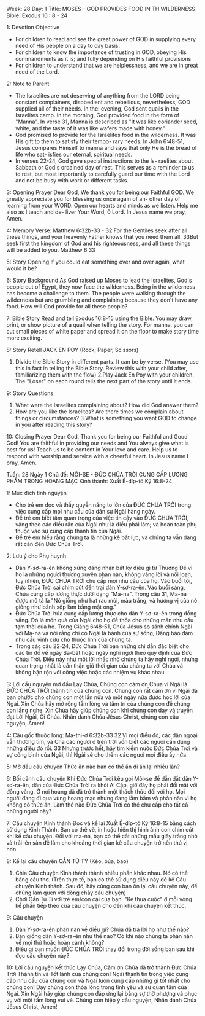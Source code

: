 Week: 28
Day: 1
Title: MOSES -  GOD PROVIDES FOOD IN TH WILDERNESS
Bible: Exodus 16 : 8 - 24

1: Devotion Objective
- For children to read and see the great power of GOD in supplying every need of His people on a day to day basis.
- For children to know the importance of trusting in GOD, obeying His commandments as it is; and fully depending on His faithful provisions
- For children to understand that we are helplessness, and we are in great need of the Lord.

2: Note to Parent
- The Israelites are not deserving of anything from the LORD being constant complainers, disobedient and rebellious, nevertheless, GOD supplied all of their needs. In the: evening, God sent quails in the Israelites camp. In the morning, God provided food in the form of "Manna". In verse 31, Manna is described as "It was like coriander seed, white, and the taste of it was like wafers made with honey."
- God promised to provide for the Israelites food in the wilderness. It was His gift to them to satisfy their tempo- rary needs. In John 6:48-51, Jesus compares Himself to manna and says that only He is the bread of life who sat- isfies our eternal, spiritual needs.
- In verses 22-24, God gave special instructions to the ls- raelites about Sabbath or God's ordained day of rest. This serves as a reminder to us to rest, but most importantly to carefully guard our time with the Lord and not be busy with work or different tasks.

3: Opening Prayer
 Dear God, We thank you for being our Faithful GOD. We greatly appreciate you for blessing us once again of an- other day of learning from your WORD. Open our hearts and minds as we listen. Help me also as I teach and de- liver Your Word, 0 Lord. In Jesus name we pray, Amen.


4: Memory Verse:
 Matthew 6:32b-33 - 32 For the Gentiles seek after all these things, and your heavenly Father knows that you need them all. 33But seek first the kingdom of God and his righteousness, and all these things will be added to you. Matthew 6:33

5: Story Opening
If you could eat something over and over again, what would it be?


6: Story Background
As God raised up Moses to lead the Israelites, God's people out of Egypt, they now face the wilderness. Being in the wilderness has become a challenge to them. The people were walking through the wilderness but are grumbling and complaining because they don't have any food. How will God provide for all these people?


7: Bible Story
 Read and tell Exodus 16:8-15 using the Bible. You may draw, print, or show picture of a quail when telling the story. For manna, you can cut small pieces of white paper and spread it on the floor to make story time more exciting.

8: Story Retell
JACK EN POY (Rock, Paper, Scissors)
1. Divide the Bible Story in different parts. It can be by verse. (You may use this in fact in telling the Bible Story. Review this with your child after, familiarizing them with the flow)
2.Play Jack En Poy with your children. The "Loser" on each round tells the next part of the story until it ends.

9: Story Questions
1. What were the Israelites complaining about? How did God answer them?
2. How are you like the Israelites? Are there times we complain about things or circumstances?
3.What is something you want GOD to change in you after reading this story?

10: Closing Prayer
Dear God, Thank you for being our Faithful and Good God! You are faithful in providing our needs and You always give what is best for us! Teach us to be content in Your love and care. Help us to respond with worship and service with a cheerful heart. In Jesus name I pray, Amen.

Tuần: 28
Ngày 1
Chủ đề: MÔI-SE - ĐỨC CHÚA TRỜI CUNG CẤP LƯƠNG PHẨM TRONG HOANG MẠC
Kinh thánh: Xuất Ê-díp-tô Ký 16:8-24

1: Mục đích tĩnh nguyện
- Cho trẻ em đọc và thấy quyền năng to lớn của ĐỨC CHÚA TRỜI trong việc cung cấp mọi nhu cầu của dân sự Ngài hàng ngày.
- Để trẻ em biết tầm quan trọng của việc tin cậy vào ĐỨC CHÚA TRỜI, vâng theo các điều răn của Ngài như là điều phải làm; và hoàn toàn phụ thuộc vào sự cung cấp thành tín của Ngài.
- Để trẻ em hiểu rằng chúng ta là những kẻ bất lực, và chúng ta vẫn đang rất cần đến Đức Chúa Trời.

2: Lưu ý cho Phụ huynh
- Dân Y-sơ-ra-ên không xứng đáng nhận bất kỳ điều gì từ Thượng Đế vì họ là những người thường xuyên phàn nàn, không vâng lời và nổi loạn, tuy nhiên, ĐỨC CHÚA TRỜI chu cấp mọi nhu cầu của họ. Vào buổi tối, Đức Chúa Trời sai chim cút đến trại dân Y-sơ-ra-ên. Vào buổi sáng, Chúa cung cấp lương thực dưới dạng "Ma-na". Trong câu 31, Ma-na được mô tả là "Nó giống như hạt rau mùi, màu trắng, và hương vị của nó giống như bánh xốp làm bằng mật ong."
- Đức Chúa Trời hứa cung cấp lương thực cho dân Y-sơ-ra-ên trong đồng vắng. Đó là món quà của Ngài cho họ để thỏa cho những mãn nhu cầu tạm thời của họ. Trong Giăng 6:48-51, Chúa Jêsus so sánh chính Ngài với Ma-na và nói rằng chỉ có Ngài là bánh của sự sống, Đấng bảo đảm nhu cầu vĩnh cửu cho thuộc linh của chúng ta.
- Trong các câu 22-24, Đức Chúa Trời ban những chỉ dẫn đặc biệt cho các tín đồ về ngày Sa-bát hoặc ngày nghỉ ngơi theo quy định của Đức Chúa Trời. Điều này như một lời nhắc nhở chúng ta hãy nghỉ ngơi, nhưng quan trọng nhất là cẩn thận giữ thời gian của chúng ta với Chúa và không bận rộn với công việc hoặc các nhiệm vụ khác nhau.

3: Lời cầu nguyện mở đầu
 Lạy Chúa, Chúng con cảm ơn Chúa vì Ngài là ĐỨC CHÚA TRỜI thành tín của chúng con. Chúng con rất cảm ơn vì Ngài đã ban phước cho chúng con một lần nữa và một ngày nữa được học lời của Ngài. Xin Chúa hãy mở rộng tấm lòng và tâm trí của chúng con để chúng con lắng nghe. Xin Chúa hãy giúp chúng con khi chúng con dạy và truyền đạt Lời Ngài, Ôi Chúa. Nhân danh Chúa Jêsus Christ, chúng con cầu nguyện, Amen!


4: Câu gốc thuộc lòng:
 Ma-thi-ơ 6:32b-33
32 Vì mọi điều đó, các dân ngoại vẫn thường tìm, và Cha các ngươi ở trên trời vốn biết các ngươi cần dùng những điều đó rồi. 33 Nhưng trước hết, hãy tìm kiếm nước Đức Chúa Trời và sự công bình của Ngài, thì Ngài sẽ cho thêm các ngươi mọi điều ấy nữa.

5: Mở đầu câu chuyện
Thức ăn nào bạn có thể ăn đi ăn lại nhiều lần?


6: Bối cảnh câu chuyện
Khi Đức Chúa Trời kêu gọi Môi-se để dẫn dắt dân Y-sơ-ra-ên, dân của Đức Chúa Trời ra khỏi Ai Cập, giờ đây họ phải đối mặt với đồng vắng. Ở nơi hoang dã đã trở thành một thách thức đối với họ. Mọi người đang đi qua vùng hoang mạc nhưng đang lằm bằm và phàn nàn vì họ không có thức ăn. Làm thế nào Đức Chúa Trời có thể chu cấp cho tất cả những người này?


7: Câu chuyện Kinh thánh
 Đọc và kể lại Xuất Ê-díp-tô Ký 16:8-15 bằng cách sử dụng Kinh Thánh. Bạn có thể vẽ, in hoặc hiển thị hình ảnh con chim cút khi kể câu chuyện. Đối với ma-na, bạn có thể cắt những mẩu giấy trắng nhỏ và trải lên sàn để làm cho khoảng thời gian kể câu chuyện trở nên thú vị hơn.

8: Kể lại câu chuyện
OẲN TÙ TỲ (Kéo, búa, bao)
1. Chia Câu chuyện Kinh thánh thành nhiều phần khác nhau. Nó có thể bằng câu thơ. (Trên thực tế, bạn có thể sử dụng điều này để kể Câu chuyện Kinh thánh. Sau đó, hãy cùng con bạn ôn lại câu chuyện này, để chúng làm quen với dòng chảy câu chuyện)
2. Chơi Oẳn Tù Tì với trẻ em/con cái của bạn. "Kẻ thua cuộc" ở mỗi vòng kể phần tiếp theo của câu chuyện cho đến khi câu chuyện kết thúc.

9: Câu chuyện
1. Dân Y-sơ-ra-ên phàn nàn về điều gì? Chúa đã trả lời họ như thế nào?
2. Bạn giống dân Y-sơ-ra-ên như thế nào? Có khi nào chúng ta phàn nàn về mọi thứ hoặc hoàn cảnh không?
3. Điều gì bạn muốn ĐỨC CHÚA TRỜI thay đổi trong đời sống bạn sau khi đọc câu chuyện này?

10: Lời cầu nguyện kết thúc
Lạy Chúa, Cảm ơn Chúa đã trở thành Đức Chúa Trời Thành tín và Tốt lành của chúng con! Ngài thành tín trong việc cung cấp nhu cầu của chúng con và Ngài luôn cung cấp những gì tốt nhất cho chúng con! Dạy chúng con thỏa lòng trong tình yêu và sự quan tâm của Ngài. Xin Ngài hãy giúp chúng con đáp ứng lại bằng sự thờ phượng và phục vụ với một tấm lòng vui vẻ. Chúng con hiệp ý cầu nguyện, Nhân danh Chúa Jêsus Christ, Amen!
